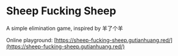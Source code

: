 # Sheep Fucking Sheep

A simple elimination game, inspired by 羊了个羊

Online playground: [https://sheep-fucking-sheep.gutianhuang.red/](https://sheep-fucking-sheep.gutianhuang.red/)
